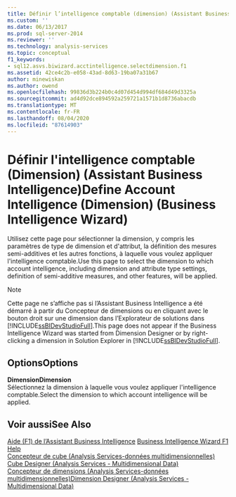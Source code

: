 ```yaml
---
title: Définir l’intelligence comptable (dimension) (Assistant Business Intelligence) | Microsoft Docs
ms.custom: ''
ms.date: 06/13/2017
ms.prod: sql-server-2014
ms.reviewer: ''
ms.technology: analysis-services
ms.topic: conceptual
f1_keywords:
- sql12.asvs.biwizard.acctintelligence.selectdimension.f1
ms.assetid: 42ce4c2b-e058-43ad-8d63-19ba07a31b67
author: minewiskan
ms.author: owend
ms.openlocfilehash: 99836d3b224b0c4d07d454d994df684d49d3325a
ms.sourcegitcommit: ad4d92dce894592a259721a1571b1d8736abacdb
ms.translationtype: MT
ms.contentlocale: fr-FR
ms.lasthandoff: 08/04/2020
ms.locfileid: "87614903"
---
```

# <a name="define-account-intelligence-dimension-business-intelligence-wizard"></a><span data-ttu-id="c369a-102">Définir l'intelligence comptable (Dimension) (Assistant Business Intelligence)</span><span class="sxs-lookup"><span data-stu-id="c369a-102">Define Account Intelligence (Dimension) (Business Intelligence Wizard)</span></span>
  <span data-ttu-id="c369a-103">Utilisez cette page pour sélectionner la dimension, y compris les paramètres de type de dimension et d'attribut, la définition des mesures semi-additives et les autres fonctions, à laquelle vous voulez appliquer l'intelligence comptable.</span><span class="sxs-lookup"><span data-stu-id="c369a-103">Use this page to select the dimension to which account intelligence, including dimension and attribute type settings, definition of semi-additive measures, and other features, will be applied.</span></span>  
  
> [!NOTE]  
>  <span data-ttu-id="c369a-104">Cette page ne s’affiche pas si l’Assistant Business Intelligence a été démarré à partir du Concepteur de dimensions ou en cliquant avec le bouton droit sur une dimension dans l’Explorateur de solutions dans [!INCLUDE[ssBIDevStudioFull](../includes/ssbidevstudiofull-md.md)].</span><span class="sxs-lookup"><span data-stu-id="c369a-104">This page does not appear if the Business Intelligence Wizard was started from Dimension Designer or by right-clicking a dimension in Solution Explorer in [!INCLUDE[ssBIDevStudioFull](../includes/ssbidevstudiofull-md.md)].</span></span>  
  
## <a name="options"></a><span data-ttu-id="c369a-105">Options</span><span class="sxs-lookup"><span data-stu-id="c369a-105">Options</span></span>  
 <span data-ttu-id="c369a-106">**Dimension**</span><span class="sxs-lookup"><span data-stu-id="c369a-106">**Dimension**</span></span>  
 <span data-ttu-id="c369a-107">Sélectionnez la dimension à laquelle vous voulez appliquer l'intelligence comptable.</span><span class="sxs-lookup"><span data-stu-id="c369a-107">Select the dimension to which account intelligence will be applied.</span></span>  
  
## <a name="see-also"></a><span data-ttu-id="c369a-108">Voir aussi</span><span class="sxs-lookup"><span data-stu-id="c369a-108">See Also</span></span>  
 <span data-ttu-id="c369a-109">[Aide (F1) de l’Assistant Business Intelligence](business-intelligence-wizard-f1-help.md) </span><span class="sxs-lookup"><span data-stu-id="c369a-109">[Business Intelligence Wizard F1 Help](business-intelligence-wizard-f1-help.md) </span></span>  
 <span data-ttu-id="c369a-110">[Concepteur de cube &#40;Analysis Services-données multidimensionnelles&#41;](cube-designer-analysis-services-multidimensional-data.md) </span><span class="sxs-lookup"><span data-stu-id="c369a-110">[Cube Designer &#40;Analysis Services - Multidimensional Data&#41;](cube-designer-analysis-services-multidimensional-data.md) </span></span>  
 [<span data-ttu-id="c369a-111">Concepteur de dimensions &#40;Analysis Services-données multidimensionnelles&#41;</span><span class="sxs-lookup"><span data-stu-id="c369a-111">Dimension Designer &#40;Analysis Services - Multidimensional Data&#41;</span></span>](dimension-designer-analysis-services-multidimensional-data.md)  
  
  

